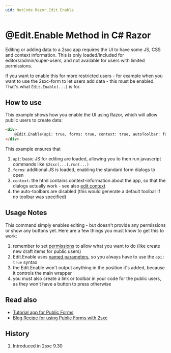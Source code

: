 ```yaml
---
uid: NetCode.Razor.Edit.Enable
---
```

# @Edit.Enable Method in C# Razor

Editing or adding data to a 2sxc app requires the UI to have some JS, CSS and context information. This is only loaded/included for editors/admin/super-users, and not available for users with limited permissions.

If you want to enable this for more restricted users - for example when you want to use the 2sxc-form to let users add data - this must be enabled. That's what `Edit.Enable(...)` is for.

## How to use

This example shows how you enable the UI using Razor, which will allow public users to create data:

```html
<div>
    @Edit.Enable(api: true, forms: true, context: true, autoToolbar: false)
</div>
```

This example ensures that

1. `api`: basic JS for editing are loaded, allowing you to then run javascript commands like `$2sxc(...).run(...)`
1. `forms`: additional JS is loaded, enabling the standard form dialogs to open
1. `context`: the html contains context-information about the app, so that the dialogs actually work - see also [edit context](xref:Specs.Cms.EditContext)
1. the auto-toolbars are disabled (this would generate a default toolbar if no toolbar was specified)

## Usage Notes

This command simply enables editing - but doesn't provide any permissions or show any buttons yet. Here are a few things you must know to get this to work:

1. remember to set [permissions](xref:Concepts.Permissions) to allow what you want to do (like create new draft items for public users)
1. Edit.Enable uses [named parameters](xref:NetCode.Conventions.NamedParameters), so you always have to use the `api: true` syntax
1. the Edit.Enable won't output anything in the position it's added, because it controls the main wrapper
1. you must also create a link or toolbar in your code for the public users, as they won't have a button to press otherwise


## Read also

* [Tutorial app for Public Forms](https://2sxc.org/en/apps/app/tutorial-public-forms-with-2sxc-9-30)
* [Blog Recipe for using Public Forms with 2sxc](https://2sxc.org/en/blog/post/recipe-create-public-forms-with-2sxc)


## History

1. Introduced in 2sxc 9.30

